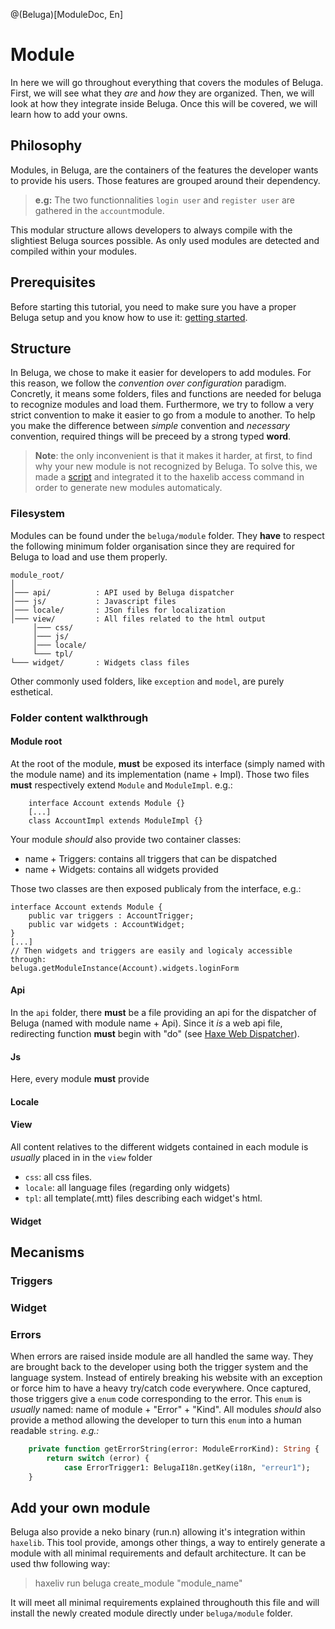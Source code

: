 @(Beluga)[ModuleDoc, En]
# Module

In here we will go throughout everything that covers the modules of Beluga. First, we will see what they _are_ and _how_ they are organized. Then, we will look at how they integrate inside Beluga. Once this will be covered, we will learn how to add your owns.

## Philosophy

Modules, in Beluga, are the containers of the features the developer wants to provide his users. Those features are grouped around their dependency.
>  **e.g:** The two functionnalities `login user` and `register user` are gathered in the `account`module.

This modular structure allows developers to always compile with the slightiest Beluga sources possible. As only used modules are detected and compiled within your modules.

## Prerequisites

Before starting this tutorial, you need to make sure you have a proper Beluga setup and you know how to use it: [getting started](01-Getting%20started.md#first-use).

## Structure

In Beluga, we chose to make it easier for developers to add modules. For this reason, we follow the _convention over configuration_ paradigm. Concretly, it means some folders, files and functions are needed for beluga to recognize modules and load them. Furthermore, we try to follow a very strict convention to make it easier to go from a module to another. To help you make the difference between *simple* convention and _necessary_ convention, required things will be preceed by a strong typed **word**.

> **Note**: the only inconvenient is that it makes it harder, at first, to find why your new module is not recognized by Beluga. To solve this, we made a [script](#add-your-own-module) and integrated it to the haxelib access command in order to generate new modules automaticaly.

### Filesystem

Modules can be found under the `beluga/module` folder. They **have** to respect the following minimum folder organisation since they are required for Beluga to load and use them properly.

``` 
module_root/
│
│─── api/          : API used by Beluga dispatcher
│─── js/           : Javascript files
│─── locale/       : JSon files for localization 
│─── view/         : All files related to the html output
     │─── css/
     │─── js/
     │─── locale/
     └─── tpl/
└─── widget/       : Widgets class files
```
Other commonly used folders, like `exception` and `model`, are purely esthetical.

### Folder content walkthrough

#### Module root

At the root of the module, **must** be exposed its interface (simply named with the module name) and its implementation (name + Impl). Those two files **must** respectively extend `Module` and `ModuleImpl`.
e.g.:
```
    interface Account extends Module {}
    [...]
    class AccountImpl extends ModuleImpl {}
```
Your module _should_ also provide two container classes:
- name + Triggers: contains all triggers that can be dispatched
- name + Widgets: contains all widgets provided

Those two classes are then exposed publicaly from the interface, e.g.:
```
interface Account extends Module {
    public var triggers : AccountTrigger;
    public var widgets : AccountWidget;
}
[...]
// Then widgets and triggers are easily and logicaly accessible through:
beluga.getModuleInstance(Account).widgets.loginForm
```

#### Api

In the `api` folder, there **must** be a file providing an api for the dispatcher of Beluga (named with module name + Api). Since it _is_ a web api file, redirecting function **must** begin with "do" (see [Haxe Web Dispatcher](http://old.haxe.org/manual/dispatch#why-actions-are-prefixed-with-do)). 

#### Js

Here, every module **must** provide 

#### Locale

#### View

All content relatives to the different widgets contained in each module is *usually* placed in in the `view` folder
- `css`: all css files.
- `locale`: all language files (regarding only widgets)
- `tpl`: all template(.mtt) files describing each widget's html.

#### Widget

## Mecanisms

### Triggers

### Widget

### Errors

When errors are raised inside module are all handled the same way. They are brought back to the developer using both the trigger system and the language system. Instead of entirely breaking his website with an exception or force him to have a heavy try/catch code everywhere.
Once captured, those triggers give a `enum` code corresponding to the error. This `enum` is *usually* named: name of module + "Error" + "Kind".
All modules *should* also provide a method allowing the developer to turn this `enum` into a human readable `string`.
*e.g.:*

```haxe
    private function getErrorString(error: ModuleErrorKind): String {
        return switch (error) {
            case ErrorTrigger1: BelugaI18n.getKey(i18n, "erreur1");
    }
```
## Add your own module

Beluga also provide a neko binary (run.n) allowing it's integration within `haxelib`. This tool provide, amongs other things, a way to entirely generate a module with all minimal requirements and default architecture.
It can be used thw following way:

> haxeliv run beluga create_module "module_name"

It will meet all minimal requirements explained throughouth this file and will install the newly created module directly under `beluga/module` folder.